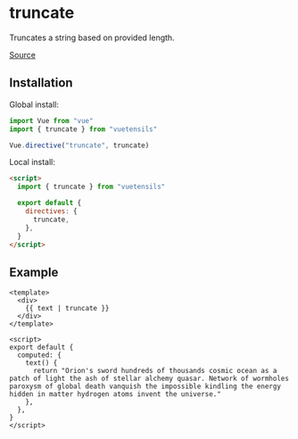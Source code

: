 # truncate

Truncates a string based on provided length.

[Source](https://github.com/Stegosource/vuetensils/blob/master/src/filters.js)

## Installation

Global install:

```js
import Vue from "vue"
import { truncate } from "vuetensils"

Vue.directive("truncate", truncate)
```

Local install:

```html
<script>
  import { truncate } from "vuetensils"

  export default {
    directives: {
      truncate,
    },
  }
</script>
```

## Example

```vue live
<template>
  <div>
    {{ text | truncate }}
  </div>
</template>

<script>
export default {
  computed: {
    text() {
      return "Orion's sword hundreds of thousands cosmic ocean as a patch of light the ash of stellar alchemy quasar. Network of wormholes paroxysm of global death vanquish the impossible kindling the energy hidden in matter hydrogen atoms invent the universe."
    },
  },
}
</script>
```
